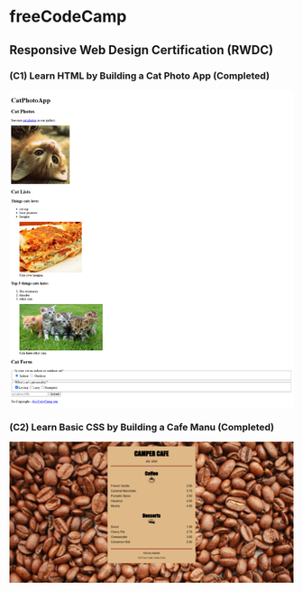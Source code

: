 # freeCodeCamp

## Responsive Web Design Certification (RWDC)

### (C1) Learn HTML by Building a Cat Photo App (Completed)

<img src="./Modules/1_Response_Web_Design/1_1_RWDC_C1/RWDC_C1.png" alt="RWDC_C1.png">

### (C2) Learn Basic CSS by Building a Cafe Manu (Completed)

<img src="./Modules/1_Response_Web_Design/1_2_RWDC_C2/RWDC_C2.png">